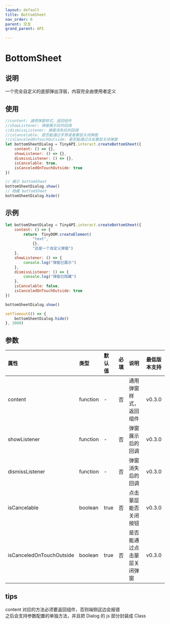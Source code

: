 ```yaml
---
layout: default
title: BottomSheet
nav_order: 6
parent: 交互
grand_parent: API

---
```


# BottomSheet

## 说明

一个完全自定义的底部弹出浮层，内容完全由使用者定义

## 使用

```javascript
//content: 通用弹窗样式，返回组件
//showListener: 弹窗展示后的回调
//dismissListener: 弹窗消失后的回调
//isCancelable: 是否能通过手势或者蒙层关闭弹窗
//isCanceledOnTouchOutside: 是否能通过点击蒙层关闭弹窗
let bottomSheetDialog = TinyAPI.interact.createBottomSheet({
    content: () => {},
    showListener: () => {},
    dismissListener: () => {},
    isCancelable: true,
    isCanceledOnTouchOutside: true
})

// 展示 bottomSheet
bottomSheetDialog.show()
// 隐藏 bottomSheet
bottomSheetDialog.hide()
```

## 示例

```javascript
let bottomSheetDialog = TinyAPI.interact.createBottomSheet({
    content: () => {
        return 	TinyDOM.createElement(
            "text",
            {},
            "这是一个自定义弹窗")
    },
    showListener: () => {
        console.log("弹窗已展示")
    },
    dismissListener: () => {
        console.log("弹窗已隐藏")
    },
    isCancelable: false,
    isCanceledOnTouchOutside: true
})

bottomSheetDialog.show()

setTimeout(() => {
    bottomSheetDialog.hide()
}, 3000)

```

## 参数

| 属性 | 类型 | 默认值  | 必填  | 说明 | 最低版本支持 |
|:----|:----|:-----|:----|:----|:-----------|
| content | function | -    | 否   | 通用弹窗样式，返回组件 | v0.3.0 |
| showListener | function | -    | 否   | 弹窗展示后的回调 | v0.3.0 |
| dismissListener | function | -    | 否   | 弹窗消失后的回调 | v0.3.0 |
| isCancelable | boolean | true | 否   | 点击蒙层能否关闭按钮 | v0.3.0 |
| isCanceledOnTouchOutside | boolean | true | 否   | 是否能通过点击蒙层关闭弹窗 | v0.3.0 |

## tips

content 对应的方法必须要返回组件，否则端侧这边会报错  
之后会支持参数配置的单独方法，并且把 Dialog 的 js 部分封装成 Class